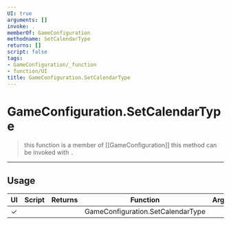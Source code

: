 ```yaml
---
UI: true
arguments: []
invoke: .
memberOf: GameConfiguration
methodname: SetCalendarType
returns: []
script: false
tags:
- GameConfiguration/_function
- function/UI
title: GameConfiguration.SetCalendarType
---
```

# GameConfiguration.SetCalendarType
> this function is a member of [[GameConfiguration]]
> this method can be invoked with `.`
-----
## Usage
|  UI | Script | Returns | Function | Arguments |
|:---:|:------:|-------:|:--------:|:---------|
|✓| ||GameConfiguration.SetCalendarType||
